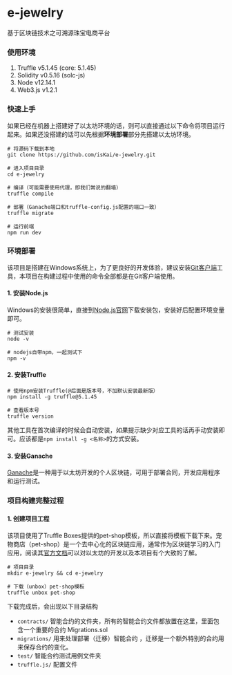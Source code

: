 # e-jewelry

基于区块链技术之可溯源珠宝电商平台



### **使用环境**

1. Truffle v5.1.45 (core: 5.1.45)
2. Solidity v0.5.16 (solc-js)
3. Node v12.14.1
4. Web3.js v1.2.1

### **快速上手**

如果已经在机器上搭建好了以太坊环境的话，则可以直接通过以下命令将项目运行起来。如果还没搭建的话可以先根据**环境部署**部分先搭建以太坊环境。

```shell
# 将源码下载到本地
git clone https://github.com/isKai/e-jewelry.git

# 进入项目目录
cd e-jewelry

# 编译（可能需要使用代理，即我们常说的翻墙）
truffle compile

# 部署（Ganache端口和truffle-config.js配置的端口一致）
truffle migrate

# 运行前端
npm run dev
```

### **环境部署**

该项目是搭建在Windows系统上，为了更良好的开发体验，建议安装[Git客户端](https://git-scm.com/download/win)工具，本项目在构建过程中使用的命令全部都是在Git客户端使用。

#### 1. 安装Node.js

Windows的安装很简单，直接到[Node.js官网](https://nodejs.org/en/)下载安装包，安装好后配置环境变量即可。

```shell
# 测试安装
node -v

# nodejs自带npm，一起测试下
npm -v
```

#### 2. 安装Truffle

```shell
# 使用npm安装Truffle(@后面是版本号，不加默认安装最新版）
npm install -g truffle@5.1.45

# 查看版本号
truffle version
```

其他工具在首次编译的时候会自动安装，如果提示缺少对应工具的话再手动安装即可。应该都是`npm install -g <名称>`的方式安装。

#### 3. 安装Ganache

[Ganache](https://www.trufflesuite.com/ganache)是一种用于以太坊开发的个人区块链，可用于部署合同，开发应用程序和运行测试。

### 项目构建完整过程

#### 1. 创建项目工程

该项目使用了Truffle Boxes提供的pet-shop模板，所以直接将模板下载下来。宠物商店（pet-shop）是一个去中心化的区块链应用，通常作为区块链学习的入门应用，阅读其[官方文档](https://www.trufflesuite.com/tutorials/pet-shop)可以对以太坊的开发以及本项目有个大致的了解。

```shell
# 项目目录
mkdir e-jewelry && cd e-jewelry

# 下载（unbox）pet-shop模板
truffle unbox pet-shop
```

下载完成后，会出现以下目录结构

- `contracts/` 智能合约的文件夹，所有的智能合约文件都放置在这里，里面包含一个重要的合约 Migrations.sol
- `migrations/` 用来处理部署（迁移）智能合约 ，迁移是一个额外特别的合约用来保存合约的变化。
- `test/` 智能合约测试用例文件夹
- `truffle.js/` 配置文件

